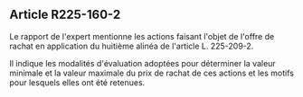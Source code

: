 Article R225-160-2
----
Le rapport de l'expert mentionne les actions faisant l'objet de l'offre de
rachat en application du huitième alinéa de l'article L. 225-209-2.

Il indique les modalités d'évaluation adoptées pour déterminer la valeur
minimale et la valeur maximale du prix de rachat de ces actions et les motifs
pour lesquels elles ont été retenues.
